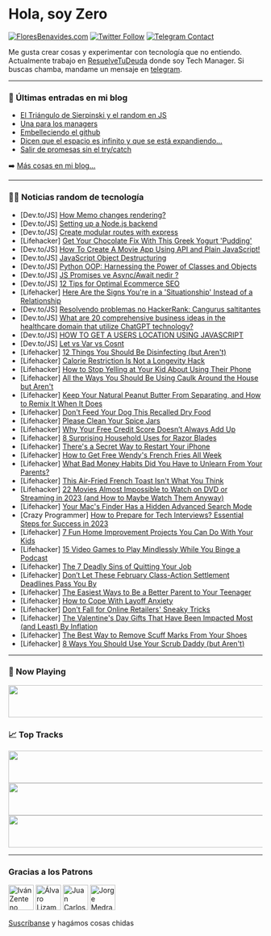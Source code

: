 # Hola, soy Zero

[![FloresBenavides.com](https://img.shields.io/website?down_message=oops&label=MiBlog&style=for-the-badge&up_message=online&url=https%3A%2F%2Ffloresbenavides.com)](https://floresbenavides.com) [![Twitter Follow](https://img.shields.io/twitter/follow/ZeroDragon?color=%231DA1F2&label=Follow&logo=twitter&logoColor=ffffff&style=for-the-badge)](https://twitter.com/zerodragon) [![Telegram Contact](https://img.shields.io/badge/escr%C3%ADbeme-ZeroDragon-%2326A5E4?style=for-the-badge&logo=telegram)](https://t.me/zerodragon)

Me gusta crear cosas y experimentar con tecnología que no entiendo.
Actualmente trabajo en [ResuelveTuDeuda](http://github.com/resuelve) donde soy Tech Manager.
Si buscas chamba, mandame un mensaje en [telegram](https://t.me/zerodragon).

---

### 📕 Últimas entradas en mi blog
<!-- BLOG-POST-LIST:START -->
- [El Triángulo de Sierpinski y el random en JS](https://floresbenavides.com/el-triangulo-de-sierpinski-y-el-random-en-js/)
- [Una para los managers](https://floresbenavides.com/una-para-los-managers/)
- [Embelleciendo el github](https://floresbenavides.com/embelleciendo-el-github/)
- [Dicen que el espacio es infinito y que se está expandiendo…](https://floresbenavides.com/dicen-que-el-espacio-es-infinito-y-que-se-esta-expandiendo/)
- [Salir de promesas sin el try/catch](https://floresbenavides.com/salir-de-promesas-sin-el-try-catch/)
<!-- BLOG-POST-LIST:END -->

➡️ [Más cosas en mi blog...](https://floresbenavides.com)

---

### 👨‍💻 Noticias random de tecnología
<!-- TECH-POSTS:START -->
- [Dev.to/JS] [How Memo changes rendering?](https://dev.to/szymonsadowski/how-memo-changes-rendering-3o5a)
- [Dev.to/JS] [Setting up a Node.js backend](https://dev.to/chiranjib_b/setting-up-a-nodejs-backend-3o0a)
- [Dev.to/JS] [Create modular routes with express](https://dev.to/chiranjib_b/create-modular-routes-with-express-5cp9)
- [Lifehacker] [Get Your Chocolate Fix With This Greek Yogurt &#39;Pudding&#39;](https://lifehacker.com/get-your-chocolate-fix-with-this-greek-yogurt-pudding-1850110127)
- [Dev.to/JS] [How To Create A Movie App Using API and Plain JavaScript!](https://dev.to/codewithsadee/how-to-create-a-movie-app-using-api-and-plain-javascript-8oe)
- [Dev.to/JS] [JavaScript Object Destructuring](https://dev.to/fredabod/javascript-object-destructuring-2lo7)
- [Dev.to/JS] [Python OOP: Harnessing the Power of Classes and Objects](https://dev.to/ml_82/python-oop-harnessing-the-power-of-classes-and-objects-lce)
- [Dev.to/JS] [JS Promises ve Async/Await nedir ?](https://dev.to/alicangunduz/js-promises-ve-asyncawait-nedir--220n)
- [Dev.to/JS] [12 Tips for Optimal Ecommerce SEO](https://dev.to/medusajs/12-tips-for-optimal-ecommerce-seo-5a0l)
- [Lifehacker] [Here Are the Signs You&#39;re in a &#39;Situationship&#39; Instead of a Relationship](https://lifehacker.com/here-are-the-signs-youre-in-a-situationship-instead-of-1850109628)
- [Dev.to/JS] [Resolvendo problemas no HackerRank: Cangurus saltitantes](https://dev.to/altencirsilvajr/resolvendo-problemas-no-hackerrank-cangurus-saltitantes-5gj4)
- [Dev.to/JS] [What are 20 comprehensive business ideas in the healthcare domain that utilize ChatGPT technology?](https://dev.to/monu181/what-are-20-comprehensive-business-ideas-in-the-healthcare-domain-that-utilize-chatgpt-technology-2ik8)
- [Dev.to/JS] [HOW TO GET A USERS LOCATION USING JAVASCRIPT](https://dev.to/scofieldidehen/how-to-get-a-users-location-using-javascript-2k8d)
- [Dev.to/JS] [Let vs Var vs Cosnt](https://dev.to/aryandayal/let-vs-var-vs-cosnt-54mm)
- [Lifehacker] [12 Things You Should Be Disinfecting &lpar;but Aren&#39;t&rpar;](https://lifehacker.com/12-things-you-should-be-disinfecting-but-arent-1850110107)
- [Lifehacker] [Calorie Restriction Is Not a Longevity Hack](https://lifehacker.com/calorie-restriction-is-not-a-longevity-hack-1850110037)
- [Lifehacker] [How to Stop Yelling at Your Kid About Using Their Phone](https://lifehacker.com/how-to-stop-yelling-at-your-kid-about-using-their-phone-1850107302)
- [Lifehacker] [All the Ways You Should Be Using Caulk Around the House but Aren&#39;t](https://lifehacker.com/all-the-ways-you-should-be-using-caulk-around-the-house-1850108446)
- [Lifehacker] [Keep Your Natural Peanut Butter From Separating, and How to Remix It When It Does](https://lifehacker.com/keep-your-natural-peanut-butter-from-separating-and-ho-1850109148)
- [Lifehacker] [Don&#39;t Feed Your Dog This Recalled Dry Food](https://lifehacker.com/dont-feed-your-dog-this-recalled-dry-food-1850109025)
- [Lifehacker] [Please Clean Your Spice Jars](https://lifehacker.com/why-you-need-to-clean-your-spice-jars-1850108799)
- [Lifehacker] [Why Your Free Credit Score Doesn’t Always Add Up](https://lifehacker.com/why-your-free-credit-score-doesn-t-always-add-up-1850107515)
- [Lifehacker] [8 Surprising Household Uses for Razor Blades](https://lifehacker.com/8-surprising-household-uses-for-razor-blades-1850108754)
- [Lifehacker] [There&#39;s a Secret Way to Restart Your iPhone](https://lifehacker.com/theres-a-secret-way-to-restart-your-iphone-1850107814)
- [Lifehacker] [How to Get Free Wendy&#39;s French Fries All Week](https://lifehacker.com/how-to-get-free-wendys-french-fries-all-week-1850107971)
- [Lifehacker] [What Bad Money Habits Did You Have to Unlearn From Your Parents?](https://lifehacker.com/what-bad-money-habits-did-you-have-to-unlearn-from-your-1850107911)
- [Lifehacker] [This Air-Fried French Toast Isn&#39;t What You Think](https://lifehacker.com/this-air-fried-french-toast-isnt-what-you-think-1850107804)
- [Lifehacker] [22 Movies Almost Impossible to Watch on DVD or Streaming in 2023 &lpar;and How to Maybe Watch Them Anyway&rpar;](https://lifehacker.com/22-movies-almost-impossible-to-watch-on-dvd-or-streamin-1850090606)
- [Lifehacker] [Your Mac&#39;s Finder Has a Hidden Advanced Search Mode](https://lifehacker.com/your-macs-finder-has-a-hidden-advanced-search-mode-1850106810)
- [Crazy Programmer] [How to Prepare for Tech Interviews? Essential Steps for Success in 2023](https://www.thecrazyprogrammer.com/2023/02/how-to-prepare-for-tech-interviews.html)
- [Lifehacker] [7 Fun Home Improvement Projects You Can Do With Your Kids](https://lifehacker.com/7-fun-home-improvement-projects-you-can-do-with-your-ki-1850105663)
- [Lifehacker] [15 Video Games to Play Mindlessly While You Binge a Podcast](https://lifehacker.com/15-video-games-to-play-mindlessly-while-you-binge-a-pod-1850101449)
- [Lifehacker] [The 7 Deadly Sins of Quitting Your Job](https://lifehacker.com/the-7-deadly-sins-of-quitting-your-job-1850101585)
- [Lifehacker] [Don’t Let These February Class-Action Settlement Deadlines Pass You By](https://lifehacker.com/don-t-let-these-february-class-action-settlement-deadli-1850101398)
- [Lifehacker] [The Easiest Ways to Be a Better Parent to Your Teenager](https://lifehacker.com/the-easiest-way-to-be-a-better-parent-to-your-teenager-1850100478)
- [Lifehacker] [How to Cope With Layoff Anxiety](https://lifehacker.com/how-to-cope-with-layoff-anxiety-1850097349)
- [Lifehacker] [Don&#39;t Fall for Online Retailers&#39; Sneaky Tricks](https://lifehacker.com/dont-fall-for-online-retailers-sneaky-tricks-1850097353)
- [Lifehacker] [The Valentine&#39;s Day Gifts That Have Been Impacted Most &lpar;and Least&rpar; By Inflation](https://lifehacker.com/the-valentines-day-gifts-that-have-been-impacted-most-1850097359)
- [Lifehacker] [The Best Way to Remove Scuff Marks From Your Shoes](https://lifehacker.com/the-best-way-to-remove-scuff-marks-from-your-shoes-1850097364)
- [Lifehacker] [8 Ways You Should Use Your Scrub Daddy &lpar;but Aren&#39;t&rpar;](https://lifehacker.com/8-ways-you-should-use-your-scrub-daddy-but-arent-1850101345)<!-- TECH-POSTS:END -->

---

### 🎵 Now Playing
<a href="https://spotify-now-playing-dun.vercel.app/now-playing?open"><img src="https://spotify-now-playing-dun.vercel.app/now-playing" width="540" height="64"></a>

### 📈 Top Tracks
<a href="https://spotify-now-playing-dun.vercel.app/top-tracks?i=1&open"><img src="https://spotify-now-playing-dun.vercel.app/top-tracks?i=1" width="540" height="64"></a>
<a href="https://spotify-now-playing-dun.vercel.app/top-tracks?i=2&open"><img src="https://spotify-now-playing-dun.vercel.app/top-tracks?i=2" width="540" height="64"></a>
<a href="https://spotify-now-playing-dun.vercel.app/top-tracks?i=3&open"><img src="https://spotify-now-playing-dun.vercel.app/top-tracks?i=3" width="540" height="64"></a>

---

### Gracias a los Patrons
[<img src="https://avatars.githubusercontent.com/u/243380?v=4" alt="Iván Zenteno" width="50px">](https://github.com/k001) [<img src="https://avatars.githubusercontent.com/u/19955639?v=4" alt="Álvaro Lizama" width="50px">](https://github.com/alvarolizama) [<img src="https://avatars.githubusercontent.com/u/2718753?v=4" alt="Juan Carlos Ruiz" width="50px">](https://github.com/JuanCrg90) [<img src="https://avatars.githubusercontent.com/u/37025?v=4" alt="Jorge Medrano" width="50px">](https://github.com/h1pp1e) 

[Suscríbanse](https://www.patreon.com/zerodragon) y hagámos cosas chidas
